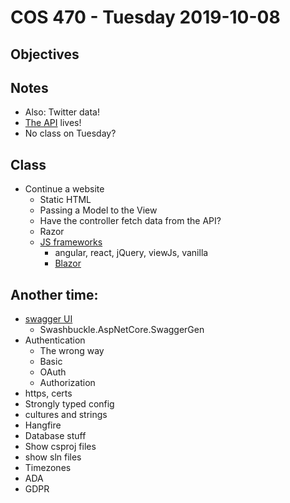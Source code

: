 # COS 470 - Tuesday 2019-10-08
## Objectives

## Notes
* Also: Twitter data!
* [The API](https://webthing20191008043036.azurewebsites.net/api/values) lives!
* No class on Tuesday?

## Class
* Continue a website
  * Static HTML
  * Passing a Model to the View
  * Have the controller fetch data from the API?
  * Razor
  * [JS frameworks](https://stackoverflow.com/questions/19724857/jquery-ajax-call-to-web-api)
    * angular, react, jQuery, viewJs, vanilla
    * [Blazor](https://docs.microsoft.com/en-us/aspnet/core/blazor/?view=aspnetcore-3.0)

## Another time:
* [swagger UI](https://github.com/swagger-api/swagger-ui)
  * Swashbuckle.AspNetCore.SwaggerGen
* Authentication
  * The wrong way
  * Basic
  * OAuth
  * Authorization
* https, certs
* Strongly typed config
* cultures and strings
* Hangfire
* Database stuff
* Show csproj files
* show sln files
* Timezones
* ADA
* GDPR